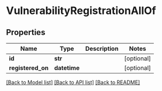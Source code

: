 # VulnerabilityRegistrationAllOf


## Properties
Name | Type | Description | Notes
------------ | ------------- | ------------- | -------------
**id** | **str** |  | [optional] 
**registered_on** | **datetime** |  | [optional] 

[[Back to Model list]](../README.md#documentation-for-models) [[Back to API list]](../README.md#documentation-for-api-endpoints) [[Back to README]](../README.md)


